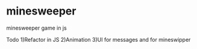 # minesweeper
minesweeper game in js

Todo
1)Refactor in JS
2)Animation
3)UI for messages and for mineswipper
